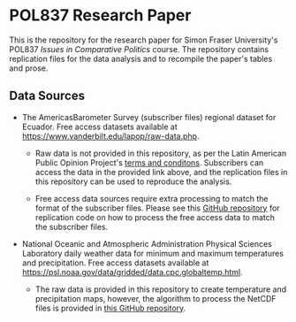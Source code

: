 # POL837 Research Paper

This is the repository for the research paper for Simon Fraser University's POL837 *Issues in Comparative Politics* course. The repository contains replication files for the data analysis and to recompile the paper's tables and prose. 

## Data Sources

- The AmericasBarometer Survey (subscriber files) regional dataset for Ecuador. Free access datasets available at https://www.vanderbilt.edu/lapop/raw-data.php.

    - Raw data is not provided in this repository, as per the Latin American Public Opinion Project's [terms and conditons](http://datasets.americasbarometer.org/database/agreement.html). Subscribers can access the data in the provided link above, and the replication files in this repository can be used to reproduce the analysis. 
    
    - Free access data sources require extra processing to match the format of the subscriber files. Please see this [GitHub repository](https://github.com/dsanchezp18/hbc-prelim) for replication code on how to process the free access data to match the subscriber files. 
    
- National Oceanic and Atmospheric Administration Physical Sciences Laboratory daily weather data for minimum and maximum temperatures and precipitation. Free access datasets available at https://psl.noaa.gov/data/gridded/data.cpc.globaltemp.html.

    - The raw data is provided in this repository to create temperature and precipitation maps, however, the algorithm to process the NetCDF files is provided in [this GitHub repository](https://github.com/laboratoriolide/ecuador-temperature-noaa). 

